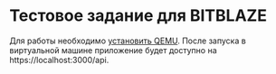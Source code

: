 # Тестовое задание для BITBLAZE

Для работы необходимо [установить QEMU](https://www.qemu.org/download). После запуска в виртуальной машине приложение будет доступно на https://localhost:3000/api. 
